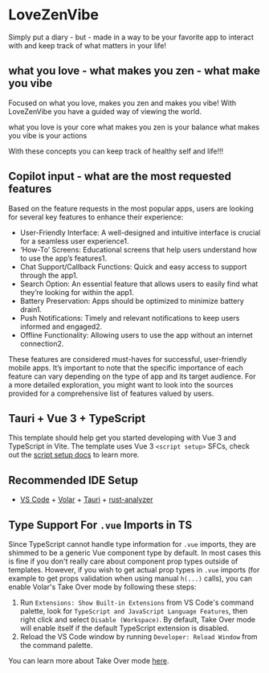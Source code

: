 # LoveZenVibe

Simply put a diary - but - made in a way to be your favorite app to interact with and keep track of what matters in your life!

## what you love - what makes you zen - what make you vibe

Focused on what you love, makes you zen and makes you vibe!
With LoveZenVibe you have a guided way of viewing the world.

what you love is your core
what makes you zen is your balance
what makes you vibe is your actions

With these concepts you can keep track of healthy self and life!!!

## Copilot input - what are the most requested features

Based on the feature requests in the most popular apps, users are looking for several key features to enhance their experience:

- User-Friendly Interface: A well-designed and intuitive interface is crucial for a seamless user experience1.
- ‘How-To’ Screens: Educational screens that help users understand how to use the app’s features1.
- Chat Support/Callback Functions: Quick and easy access to support through the app1.
- Search Option: An essential feature that allows users to easily find what they’re looking for within the app1.
- Battery Preservation: Apps should be optimized to minimize battery drain1.
- Push Notifications: Timely and relevant notifications to keep users informed and engaged2.
- Offline Functionality: Allowing users to use the app without an internet connection2.

These features are considered must-haves for successful, user-friendly mobile apps. It’s important to note that the specific importance of each feature can vary depending on the type of app and its target audience. For a more detailed exploration, you might want to look into the sources provided for a comprehensive list of features valued by users.

## Tauri + Vue 3 + TypeScript

This template should help get you started developing with Vue 3 and TypeScript in Vite. The template uses Vue 3 `<script setup>` SFCs, check out the [script setup docs](https://v3.vuejs.org/api/sfc-script-setup.html#sfc-script-setup) to learn more.

## Recommended IDE Setup

- [VS Code](https://code.visualstudio.com/) + [Volar](https://marketplace.visualstudio.com/items?itemName=Vue.volar) + [Tauri](https://marketplace.visualstudio.com/items?itemName=tauri-apps.tauri-vscode) + [rust-analyzer](https://marketplace.visualstudio.com/items?itemName=rust-lang.rust-analyzer)

## Type Support For `.vue` Imports in TS

Since TypeScript cannot handle type information for `.vue` imports, they are shimmed to be a generic Vue component type by default. In most cases this is fine if you don't really care about component prop types outside of templates. However, if you wish to get actual prop types in `.vue` imports (for example to get props validation when using manual `h(...)` calls), you can enable Volar's Take Over mode by following these steps:

1. Run `Extensions: Show Built-in Extensions` from VS Code's command palette, look for `TypeScript and JavaScript Language Features`, then right click and select `Disable (Workspace)`. By default, Take Over mode will enable itself if the default TypeScript extension is disabled.
2. Reload the VS Code window by running `Developer: Reload Window` from the command palette.

You can learn more about Take Over mode [here](https://github.com/johnsoncodehk/volar/discussions/471).
